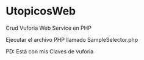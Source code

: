 # UtopicosWeb
Crud Vuforia Web Service en PHP

Ejecutar el archivo PHP llamado SampleSelector.php

PD: Está con mis Claves de vuforia
